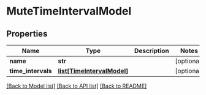 # MuteTimeIntervalModel

## Properties
Name | Type | Description | Notes
------------ | ------------- | ------------- | -------------
**name** | **str** |  | [optional] 
**time_intervals** | [**list[TimeIntervalModel]**](TimeIntervalModel.md) |  | [optional] 

[[Back to Model list]](../README.md#documentation-for-models) [[Back to API list]](../README.md#documentation-for-api-endpoints) [[Back to README]](../README.md)


